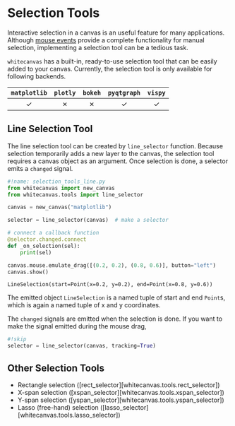 # Selection Tools

Interactive selection in a canvas is an useful feature for many applications. Although
[mouse events](../events/mouse_events.md) provide a complete functionality for manual
selection, implementing a selection tool can be a tedious task.

`whitecanvas` has a built-in, ready-to-use selection tool that can be easily added to
your canvas. Currently, the selection tool is only available for following backends.

| `matplotlib` | `plotly` | `bokeh` | `pyqtgraph` | `vispy` |
|:------------:|:--------:|:-------:|:-----------:|:-------:|
| &check;      | &cross;  | &cross; | &check;     | &check; |

## Line Selection Tool

The line selection tool can be created by `line_selector` function. Because selection
temporarily adds a new layer to the canvas, the selection tool requires a canvas object
as an argument. Once selection is done, a selector emits a `changed` signal.

``` python hl_lines="6"
#!name: selection_tools_line.py
from whitecanvas import new_canvas
from whitecanvas.tools import line_selector

canvas = new_canvas("matplotlib")

selector = line_selector(canvas)  # make a selector

# connect a callback function
@selector.changed.connect
def _on_selection(sel):
    print(sel)

canvas.mouse.emulate_drag([(0.2, 0.2), (0.8, 0.6)], button="left")
canvas.show()
```

``` title="Output"
LineSelection(start=Point(x=0.2, y=0.2), end=Point(x=0.8, y=0.6))
```

The emitted object `LineSelection` is a named tuple of start and end `Point`s, which is
again a named tuple of x and y coordinates.

The `changed` signals are emitted when the selection is done. If you want to make the
signal emitted during the mouse drag,

``` python
#!skip
selector = line_selector(canvas, tracking=True)
```

## Other Selection Tools

- Rectangle selection ([rect_selector][whitecanvas.tools.rect_selector])
- X-span selection ([xspan_selector][whitecanvas.tools.xspan_selector])
- Y-span selection ([yspan_selector][whitecanvas.tools.yspan_selector])
- Lasso (free-hand) selection ([lasso_selector][whitecanvas.tools.lasso_selector])
